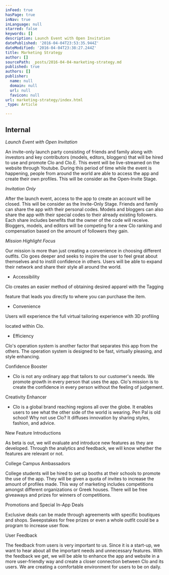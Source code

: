 ```yaml
---
inFeed: true
hasPage: true
inNav: true
inLanguage: null
starred: false
keywords: []
description: Launch Event with Open Invitation
datePublished: '2016-04-04T23:53:35.944Z'
dateModified: '2016-04-04T23:38:27.244Z'
title: Marketing Strategy
author: []
sourcePath: _posts/2016-04-04-marketing-strategy.md
published: true
authors: []
publisher:
  name: null
  domain: null
  url: null
  favicon: null
url: marketing-strategy/index.html
_type: Article

---
```

## Internal

_Launch Event with Open Invitation_

An invite-only launch party consisting of friends and family along with investors and key contributors (models, editors, bloggers) that will be hired to use and promote Clo and Clo.E. This event will be live-streamed on the website through Youtube. During this period of time while the event is happening, people from around the world are able to access the app and create their own profiles. This will be consider as the Open-Invite Stage.

_Invitation Only_

After the launch event, access to the app to create an account will be closed. This will be consider as the Invite-Only Stage. Friends and family can share the app with their personal codes. Models and bloggers can also share the app with their special codes to their already existing followers. Each share includes benefits that the owner of the code will receive. Bloggers, models, and editors will be competing for a new Clo ranking and compensation based on the amount of followers they gain.

_Mission Highlight Focus_

Our mission is more than just creating a convenience in choosing different outfits. Clo goes deeper and seeks to inspire the user to feel great about themselves and to instill confidence in others. Users will be able to expand their network and share their style all around the world.

* Accessibility

Clo creates an easier method of obtaining desired apparel with the Tagging 

feature that leads you directly to where you can purchase the item.

* Convenience

Users will experience the full virtual tailoring experience with 3D profiling 

located within Clo.

* Efficiency

Clo's operation system is another factor that separates this app from the others. The operation system is designed to be fast, virtually pleasing, and style enhancing.

Confidence Booster

- Clo is not any ordinary app that tailors to our customer's needs. We promote growth in every person that uses the app. Clo's mission is to create the confidence in every person without the feeling of judgement.

Creativity Enhancer

- Clo is a global brand reaching regions all over the globe. It enables users to see what the other side of the world is wearing. Pen Pal is old school! Why not use Clo? It diffuses innovation by sharing styles, fashion, and advice.

New Feature Introductions

As beta is out, we will evaluate and introduce new features as they are developed. Through the analytics and feedback, we will know whether the features are relevant or not.

College Campus Ambassadors

College students will be hired to set up booths at their schools to promote the use of the app. They will be given a quota of invites to increase the amount of profiles made. This way of marketing includes competitions amongst different organizations or Greek houses. There will be free giveaways and prizes for winners of competitions.

Promotions and Special In-App Deals

Exclusive deals can be made through agreements with specific boutiques and shops. Sweepstakes for free prizes or even a whole outfit could be a program to increase user flow.

User Feedback

The feedback from users is very important to us. Since it is a start-up, we want to hear about all the important needs and unnecessary features. With the feedback we get, we will be able to enhance the app and website in a more user-friendly way and create a closer connection between Clo and its users. We are creating a comfortable environment for users to be on daily.